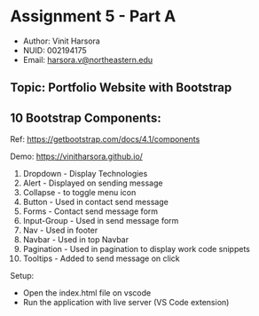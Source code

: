 # Assignment 5 - Part A

- Author: Vinit Harsora
- NUID: 002194175
- Email: harsora.v@northeastern.edu

## Topic: Portfolio Website with Bootstrap

## 10 Bootstrap Components: 

Ref: https://getbootstrap.com/docs/4.1/components

Demo: https://vinitharsora.github.io/

1. Dropdown - Display Technologies
2. Alert - Displayed on sending message
3. Collapse - to toggle menu icon
4. Button - Used in contact send message
5. Forms - Contact send message form
6. Input-Group - Used in send message form
7. Nav - Used in footer
8. Navbar - Used in top Navbar
9. Pagination - Used in pagination to display work code snippets
10. Tooltips - Added to send message on click


Setup:
- Open the index.html file on vscode
- Run the application with live server (VS Code extension)

